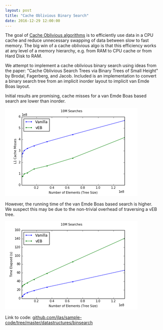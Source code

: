 ```yaml
---
layout: post
title: "Cache Oblivious Binary Search"
date: 2016-12-29 12:00:00
---
```


The goal of [Cache Oblivious algorithms](https://en.wikipedia.org/wiki/Cache-oblivious_algorithm)
is to efficiently use data in a CPU cache and reduce unnecessary swapping of
data between slow to fast memory. The big win of a cache oblivious algo is that
this efficiency works at any level of a memory hierarchy, e.g. from RAM to CPU
cache or from Hard Disk to RAM.

We attempt to implement a cache oblivious binary search using ideas from the
paper: "Cache Oblivious Search Trees via Binary Trees of Small Height" by
Brodal, Fagerberg, and Jacob. Included is an implementation to convert a
binary search tree from an implicit inorder layout to implicit van Emde Boas
layout.

Initial results are promising, cache misses for a van Emde Boas based search
are lower than inorder.

[<img src="https://raw.githubusercontent.com/jlas/sample-code/master/datastructures/binsearch/experiments/media/cache_misses.png">](https://raw.githubusercontent.com/jlas/sample-code/master/datastructures/binsearch/experiments/media/cache_misses.png)

However, the running time of the van Emde Boas based search is higher. We
suspect this may be due to the non-trivial overhead of traversing a vEB tree.

[<img src="https://raw.githubusercontent.com/jlas/sample-code/master/datastructures/binsearch/experiments/media/time_elapsed.png">](https://raw.githubusercontent.com/jlas/sample-code/master/datastructures/binsearch/experiments/media/time_elapsed.png)

Link to code: [github.com/jlas/sample-code/tree/master/datastructures/binsearch](https://github.com/jlas/sample-code/tree/master/datastructures/binsearch)
